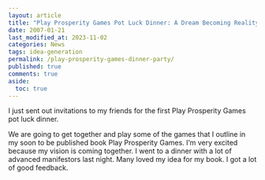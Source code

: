 ```yaml
---
layout: article
title: "Play Prosperity Games Pot Luck Dinner: A Dream Becoming Reality"
date: 2007-01-21
last_modified_at: 2023-11-02
categories: News
tags: idea-generation
permalink: /play-prosperity-games-dinner-party/
published: true
comments: true
aside:
  toc: true
---
```

I just sent out invitations to my friends for the first Play Prosperity Games pot luck dinner. 
<!--more-->
We are going to get together and play some of the games that I outline in my soon to be published book Play Prosperity Games. I’m very excited because my vision is coming together. I went to a dinner with a lot of advanced manifestors last night. Many loved my idea for my book. I got a lot of good feedback.